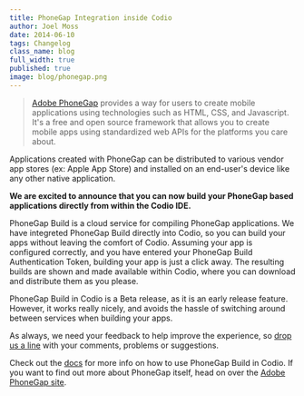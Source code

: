 ```yaml
---
title: PhoneGap Integration inside Codio
author: Joel Moss
date: 2014-06-10
tags: Changelog
class_name: blog
full_width: true
published: true
image: blog/phonegap.png
---
```


> [Adobe PhoneGap](http://phonegap.com) provides a way for users to create mobile applications using technologies such as HTML, CSS, and Javascript. It's a free and open source framework that allows you to create mobile apps using standardized web APIs for the platforms you care about.

Applications created with PhoneGap can be distributed to various vendor app stores (ex: Apple App Store) and installed on an end-user's device like any other native application.

**We are excited to announce that you can now build your PhoneGap based applications directly from within the Codio IDE.**

PhoneGap Build is a cloud service for compiling PhoneGap applications. We have integreted PhoneGap Build directly into Codio, so you can build your apps without leaving the comfort of Codio. Assuming your app is configured correctly, and you have entered your PhoneGap Build Authentication Token, building your app is just a click away. The resulting builds are shown and made available within Codio, where you can download and distribute them as you please.

PhoneGap Build in Codio is a Beta release, as it is an early release feature. However, it works really nicely, and avoids the hassle of switching around between services when building your apps.

As always, we need your feedback to help improve the experience, so [drop us a line](mailto:help@codio.com) with your comments, problems or suggestions.

Check out the [docs](https://codio.com/s/docs/phonegap/) for more info on how to use PhoneGap Build in Codio. If you want to find out more about PhoneGap itself, head on over the [Adobe PhoneGap site](http://phonegap.com/).